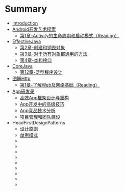 # Summary

* [Introduction](README.md)
* [Android开发艺术探索](AndroidArt/README.md)
   * [第1章-Activity的生命周期和启动模式（Reading）](AndroidArt/第1章-Activity的生命周期和启动模式.md)
* [EffectiveJava](EffectiveJava/README.md)
   * [第2章-创建和销毁对象](EffectiveJava/第2章-创建和销毁对象.md)
   * [第3章-对于所有对象都通用的方法](EffectiveJava/第3章-对于所有对象都通用的方法.md)
   * [第4章-类和接口](EffectiveJava/第4章-类和接口.md)
* [CoreJava](CoreJava/README.md)
   * [第12章-泛型程序设计](CoreJava/Chap12-泛型程序设计.md)
* [图解Http](图解Http/README.md)
   * [第1章-了解Web及网络基础（Reading）](图解Http/第1章-了解Web及网络基础.md)
* [App研发录](App研发录/README.md)
    * [高效App框架设计与重构](App研发录/高效App框架设计与重构.md)
    * [App开发中的高级技巧](App研发录/App开发中的高级技巧.md)
    * [App竞品技术分析](App研发录/App竞品技术分析.md)
    * [项目管理和团队建设](App研发录/项目管理和团队建设.md)
* HeadFirstDesignPatterns
    * [设计原则](HeadFirstDesignPatterns/)
    * [单例模式](HeadFirstDesignPatterns/Singleton.md)
    * []()
    * []()
    * []()
    * []()
    * []()
    * []()
    * []()
    * []()
    * []()
